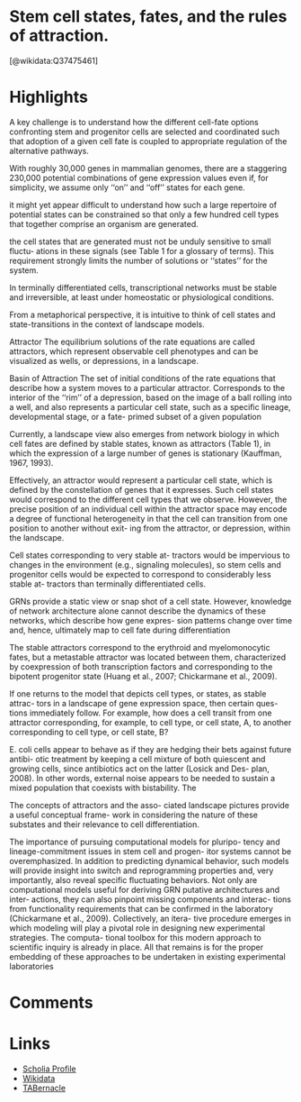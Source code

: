 
Stem cell states, fates, and the rules of attraction.
=====================================================
  
  [@wikidata:Q37475461]  

# Highlights

A key challenge is to understand how the different cell-fate options confronting stem and progenitor cells are selected and coordinated such that adoption of a given cell fate is coupled to appropriate regulation of the alternative pathways.

With roughly 30,000 genes in mammalian genomes, there are a staggering 230,000 potential combinations of gene expression values even if, for simplicity, we assume only ‘‘on’’ and ‘‘off’’ states for each gene.

it might yet appear difficult to understand how such a large repertoire of potential states can be constrained so that only a few hundred cell types that together comprise an organism are generated.

the cell states that are generated must not be unduly sensitive to small fluctu- ations in these signals (see Table 1 for a glossary of terms).
This requirement strongly limits the number of solutions or ‘‘states’’ for the system.

In terminally differentiated cells, transcriptional networks must be stable and irreversible, at least under homeostatic or physiological conditions.

From a metaphorical perspective, it is intuitive to think of cell states and state-transitions in the context of landscape models.

Attractor
The equilibrium solutions of the rate equations are called attractors, which represent observable cell phenotypes and can be visualized as wells, or depressions, in a landscape.

Basin of Attraction
The set of initial conditions of the rate equations that describe how a system moves to a particular attractor. Corresponds to the interior of the ‘‘rim’’ of a depression, based on the image of a ball rolling into a well, and also represents a particular cell state, such as a specific lineage, developmental stage, or a fate- primed subset of a given population

Currently, a landscape view also emerges from network biology in which cell fates are defined by stable states, known as attractors (Table 1), in which the expression of a large number of genes is stationary (Kauffman, 1967, 1993).

Effectively, an attractor would represent a particular cell state, which is defined by the constellation of genes that it expresses. Such cell states would correspond to the different cell types that we observe. However, the precise position of an individual cell within the attractor space may encode a degree of functional heterogeneity in that the cell can transition from one position to another without exit- ing from the attractor, or depression, within the landscape.

Cell states corresponding to very stable at- tractors would be impervious to changes in the environment (e.g., signaling molecules), so stem cells and progenitor cells would be expected to correspond to considerably less stable at- tractors than terminally differentiated cells.

GRNs provide a static view or snap shot of a cell state. However, knowledge of network architecture alone cannot describe the dynamics of these networks, which describe how gene expres- sion patterns change over time and, hence, ultimately map to cell fate during differentiation

The stable attractors correspond to the erythroid and myelomonocytic fates, but a metastable attractor was located between them, characterized by coexpression of both transcription factors and corresponding to the bipotent progenitor state (Huang et al., 2007; Chickarmane et al., 2009).

If one returns to the model that depicts cell types, or states, as stable attrac- tors in a landscape of gene expression space, then certain ques- tions immediately follow. For example, how does a cell transit from one attractor corresponding, for example, to cell type, or cell state, A, to another corresponding to cell type, or cell state, B?

E. coli cells appear to behave as if they are hedging their bets against future antibi- otic treatment by keeping a cell mixture of both quiescent and growing cells, since antibiotics act on the latter (Losick and Des- plan, 2008). In other words, external noise appears to be needed to sustain a mixed population that coexists with bistability. The

The concepts of attractors and the asso- ciated landscape pictures provide a useful conceptual frame- work in considering the nature of these substates and their relevance to cell differentiation.

The importance of pursuing computational models for pluripo-
tency and lineage-commitment issues in stem cell and progen- itor systems cannot be overemphasized. In addition to predicting dynamical behavior, such models will provide insight into switch and reprogramming properties and, very importantly, also reveal specific fluctuating behaviors. Not only are computational models useful for deriving GRN putative architectures and inter- actions, they can also pinpoint missing components and interac- tions from functionality requirements that can be confirmed in the laboratory (Chickarmane et al., 2009). Collectively, an itera- tive procedure emerges in which modeling will play a pivotal role in designing new experimental strategies. The computa- tional toolbox for this modern approach to scientific inquiry is already in place. All that remains is for the proper embedding of these approaches to be undertaken in existing experimental laboratories


# Comments

# Links
  
 * [Scholia Profile](https://scholia.toolforge.org/work/Q37475461)  
 * [Wikidata](https://www.wikidata.org/wiki/Q37475461)  
 * [TABernacle](https://tabernacle.toolforge.org/?#/tab/manual/Q37475461/P921%3BP4510)  

